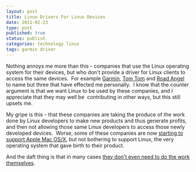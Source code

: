 ```yaml
--- 
layout: post 
title: Linux Drivers For Linux Devices
date: 2011-02-23
type: post 
published: true 
status: publish
categories: technology linux
tags: garmin driver
---
```


Nothing annoys me more than this - companies that use the Linux
operating system for their devices, but who don't provide a driver for
Linux clients to access the same devices.  For example
[Garmin](https://buy.garmin.com/support/searchSupport/case.faces?caseId={85786160-026e-11dd-dc9c-000000000000} "Garmin Linux Support"),
[Tom Tom](http://www.tomtom.com/ "Tom Tom") and [Road
Angel](http://www.road-angel-gps.co.uk/ "Road Angel") to name but three
that have effected me personally.  I know that the counter argument is
that we want Linux to be used by these companies, and I appreciate that
they may well be  contributing in other ways, but this still upsets me.

<!--more-->

My gripe is this - that these companies are taking the produce of the
work done by Linux developers to make new products and thus generate
profits, and then not allowing those same Linux developers to access
those newly developed devices.  Worse, some of these companies are now
[starting to support Apple Mac OS/X](http://garmin.blogs.com/my_weblog/2010/02/ask-garmin-can-i-use-garmin-connect-if-im-on-a-mac.html "Garmin support Mac OS/X"),
but not bothering to support Linux, the very operating system that gave
birth to their product.

And the daft thing is that in many cases [they don't even need to do the
work themselves](http://www.linuxdriverproject.org/ "Linux Driver Project").

